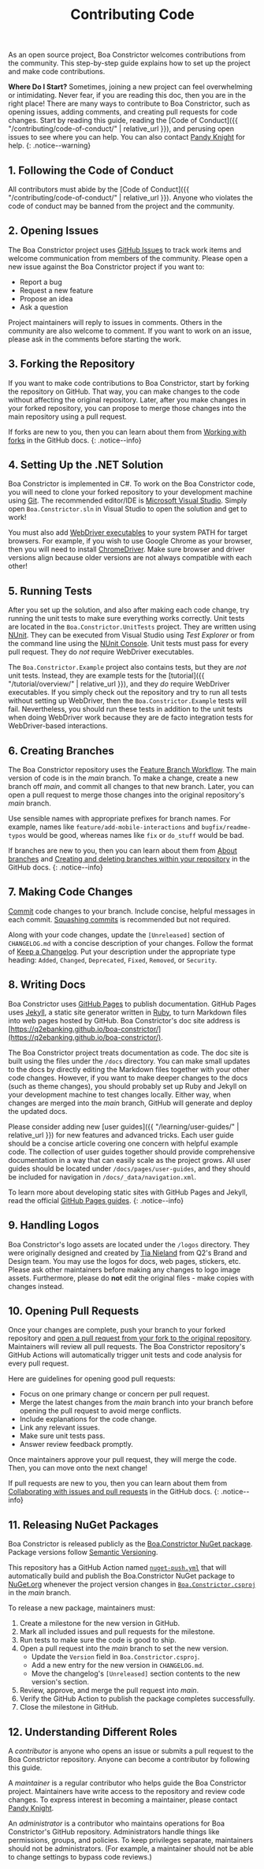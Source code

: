 ﻿---
title: Contributing Code
layout: single
permalink: /contributing/contributing-code/
toc: true
---

As an open source project, Boa Constrictor welcomes contributions from the community.
This step-by-step guide explains how to set up the project and make code contributions.


**Where Do I Start?**
Sometimes, joining a new project can feel overwhelming or intimidating.
Never fear, if you are reading this doc, then you are in the right place!
There are many ways to contribute to Boa Constrictor,
such as opening issues, adding comments, and creating pull requests for code changes.
Start by reading this guide, reading the
[Code of Conduct]({{ "/contributing/code-of-conduct/" | relative_url }}),
and perusing open issues to see where you can help.
You can also contact [Pandy Knight](https://twitter.com/AutomationPanda) for help.
{: .notice--warning}


## 1. Following the Code of Conduct

All contributors must abide by the [Code of Conduct]({{ "/contributing/code-of-conduct/" | relative_url }}).
Anyone who violates the code of conduct may be banned from the project and the community.


## 2. Opening Issues

The Boa Constrictor project uses
[GitHub Issues](https://github.com/q2ebanking/boa-constrictor/issues)
to track work items and welcome communication from members of the community.
Please open a new issue against the Boa Constrictor project if you want to:

* Report a bug
* Request a new feature
* Propose an idea
* Ask a question

Project maintainers will reply to issues in comments.
Others in the community are also welcome to comment.
If you want to work on an issue, please ask in the comments before starting the work.



## 3. Forking the Repository

If you want to make code contributions to Boa Constrictor, start by forking the repository on GitHub.
That way, you can make changes to the code without affecting the original repository.
Later, after you make changes in your forked repository, you can propose to merge those changes into the main repository using a pull request.

If forks are new to you, then you can learn about them from
[Working with forks](https://docs.github.com/en/free-pro-team@latest/github/collaborating-with-issues-and-pull-requests/working-with-forks)
in the GitHub docs.
{: .notice--info}


## 4. Setting Up the .NET Solution

Boa Constrictor is implemented in C#.
To work on the Boa Constrictor code, you will need to clone your forked repository to your development machine using [Git](https://git-scm.com/).
The recommended editor/IDE is [Microsoft Visual Studio](https://visualstudio.microsoft.com/).
Simply open `Boa.Constrictor.sln` in Visual Studio to open the solution and get to work!

You must also add [WebDriver executables](https://www.selenium.dev/documentation/en/webdriver/driver_requirements/)
to your system PATH for target browsers.
For example, if you wish to use Google Chrome as your browser, then you will need to install [ChromeDriver](https://chromedriver.chromium.org/).
Make sure browser and driver versions align because older versions are not always compatible with each other!


## 5. Running Tests

After you set up the solution, and also after making each code change,
try running the unit tests to make sure everything works correctly.
Unit tests are located in the `Boa.Constrictor.UnitTests` project.
They are written using [NUnit](https://nunit.org/).
They can be executed from Visual Studio using *Test Explorer*
or from the command line using the [NUnit Console](https://docs.nunit.org/articles/nunit/running-tests/Console-Runner.html).
Unit tests must pass for every pull request.
They do *not* require WebDriver executables.

The `Boa.Constrictor.Example` project also contains tests, but they are *not* unit tests.
Instead, they are example tests for the
[tutorial]({{ "/tutorial/overview/" | relative_url }}),
and they *do* require WebDriver executables.
If you simply check out the repository and try to run all tests without setting up WebDriver,
then the `Boa.Constrictor.Example` tests will fail.
Nevertheless, you should run these tests in addition to the unit tests when doing WebDriver work
because they are de facto integration tests for WebDriver-based interactions.


## 6. Creating Branches

The Boa Constrictor repository uses the [Feature Branch Workflow](https://www.atlassian.com/git/tutorials/comparing-workflows/feature-branch-workflow).
The main version of code is in the *main* branch.
To make a change, create a new branch off *main*, and commit all changes to that new branch.
Later, you can open a pull request to merge those changes into the original repository's *main* branch.

Use sensible names with appropriate prefixes for branch names.
For example, names like `feature/add-mobile-interactions` and `bugfix/readme-typos` would be good,
whereas names like `fix` or `do_stuff` would be bad.

If branches are new to you, then you can learn about them from
[About branches](https://docs.github.com/en/free-pro-team@latest/github/collaborating-with-issues-and-pull-requests/about-branches)
and [Creating and deleting branches within your repository](https://docs.github.com/en/free-pro-team@latest/github/collaborating-with-issues-and-pull-requests/creating-and-deleting-branches-within-your-repository)
in the GitHub docs.
{: .notice--info}


## 7. Making Code Changes

[Commit](https://docs.github.com/en/free-pro-team@latest/github/committing-changes-to-your-project)
code changes to your branch.
Include concise, helpful messages in each commit.
[Squashing commits](https://medium.com/@slamflipstrom/a-beginners-guide-to-squashing-commits-with-git-rebase-8185cf6e62ec)
is recommended but not required.

Along with your code changes, update the `[Unreleased]` section of `CHANGELOG.md` with a concise description of your changes.
Follow the format of [Keep a Changelog](https://keepachangelog.com/en/1.0.0/).
Put your description under the appropriate type heading:
`Added`, `Changed`, `Deprecated`, `Fixed`, `Removed`, or `Security`.


## 8. Writing Docs

Boa Constrictor uses [GitHub Pages](https://pages.github.com/) to publish documentation.
GitHub Pages uses [Jekyll](https://jekyllrb.com/),
a static site generator written in [Ruby](https://www.ruby-lang.org/en/),
to turn Markdown files into web pages hosted by GitHub.
Boa Constrictor's doc site address is
[https://q2ebanking.github.io/boa-constrictor/](https://q2ebanking.github.io/boa-constrictor/).

The Boa Constrictor project treats documentation as code.
The doc site is built using the files under the `/docs` directory.
You can make small updates to the docs by directly editing the Markdown files together with your other code changes.
However, if you want to make deeper changes to the docs (such as theme changes),
you should probably set up Ruby and Jekyll on your development machine to test changes locally.
Either way, when changes are merged into the *main* branch, GitHub will generate and deploy the updated docs.

Please consider adding new [user guides]({{ "/learning/user-guides/" | relative_url }})
for new features and advanced tricks.
Each user guide should be a concise article covering one concern with helpful example code.
The collection of user guides together should provide comprehensive documentation
in a way that can easily scale as the project grows.
All user guides should be located under `/docs/pages/user-guides`,
and they should be included for navigation in `/docs/_data/navigation.xml`.

To learn more about developing static sites with GitHub Pages and Jekyll, 
read the official [GitHub Pages guides](https://docs.github.com/en/github/working-with-github-pages).
{: .notice--info}


## 9. Handling Logos

Boa Constrictor's logo assets are located under the `/logos` directory.
They were originally designed and created by
[Tia Nieland](https://www.linkedin.com/in/tia-nieland-2b68a4152/)
from Q2's Brand and Design team.
You may use the logos for docs, web pages, stickers, etc.
Please ask other maintainers before making any changes to logo image assets.
Furthermore, please do **not** edit the original files - make copies with changes instead.


## 10. Opening Pull Requests

Once your changes are complete, push your branch to your forked repository and
[open a pull request from your fork to the original repository](https://docs.github.com/en/free-pro-team@latest/github/collaborating-with-issues-and-pull-requests/creating-a-pull-request-from-a-fork).
Maintainers will review all pull requests.
The Boa Constrictor repository's GitHub Actions will automatically trigger unit tests and code analysis for every pull request.

Here are guidelines for opening good pull requests:

* Focus on one primary change or concern per pull request.
* Merge the latest changes from the *main* branch into your branch before opening the pull request to avoid merge conflicts.
* Include explanations for the code change.
* Link any relevant issues.
* Make sure unit tests pass.
* Answer review feedback promptly.

Once maintainers approve your pull request, they will merge the code.
Then, you can move onto the next change!

If pull requests are new to you, then you can learn about them from
[Collaborating with issues and pull requests](https://docs.github.com/en/free-pro-team@latest/github/collaborating-with-issues-and-pull-requests)
in the GitHub docs.
{: .notice--info}


## 11. Releasing NuGet Packages

Boa Constrictor is released publicly as the [Boa.Constrictor NuGet package](https://www.nuget.org/packages/Boa.Constrictor/).
Package versions follow [Semantic Versioning](https://semver.org/).

This repository has a GitHub Action named
[`nuget-push.yml`](https://github.com/q2ebanking/boa-constrictor/blob/main/.github/workflows/nuget-push.yml)
that will automatically build and publish the Boa.Constrictor NuGet package to
[NuGet.org](https://www.nuget.org/packages/Boa.Constrictor/)
whenever the project version changes in
[`Boa.Constrictor.csproj`](https://github.com/q2ebanking/boa-constrictor/blob/main/Boa.Constrictor/Boa.Constrictor.csproj#L5)
in the *main* branch.

To release a new package, maintainers must:

1. Create a milestone for the new version in GitHub.
2. Mark all included issues and pull requests for the milestone.
3. Run tests to make sure the code is good to ship.
4. Open a pull request into the *main* branch to set the new version.
   * Update the `Version` field in `Boa.Constrictor.csproj`.
   * Add a new entry for the new version in `CHANGELOG.md`.
   * Move the changelog's `[Unreleased]` section contents to the new version's section.
5. Review, approve, and merge the pull request into *main*.
6. Verify the GitHub Action to publish the package completes successfully.
7. Close the milestone in GitHub.


## 12. Understanding Different Roles

A *contributor* is anyone who opens an issue or submits a pull request to the Boa Constrictor repository.
Anyone can become a contributor by following this guide.

A *maintainer* is a regular contributor who helps guide the Boa Constrictor project.
Maintainers have write access to the repository and review code changes.
To express interest in becoming a maintainer, please contact
[Pandy Knight](https://twitter.com/AutomationPanda).

An *administrator* is a contributor who maintains operations for Boa Constrictor's GitHub repository.
Administrators handle things like permissions, groups, and policies.
To keep privileges separate, maintainers should not be administrators.
(For example, a maintainer should not be able to change settings to bypass code reviews.)